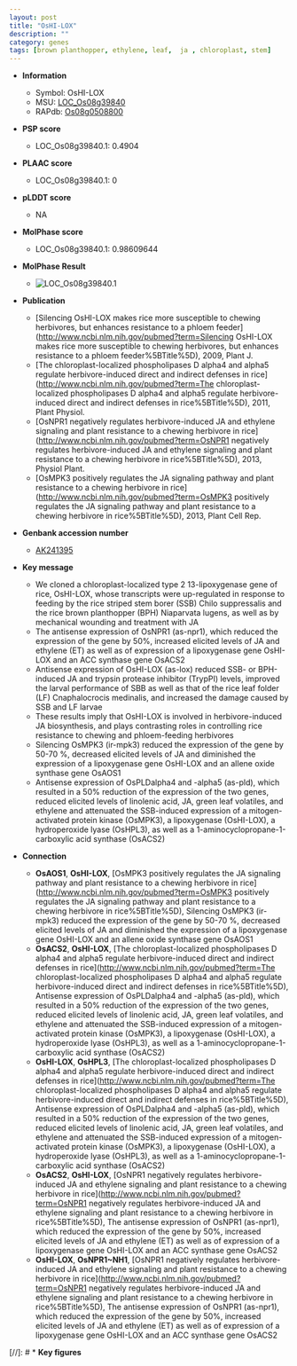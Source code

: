 ```yaml
---
layout: post
title: "OsHI-LOX"
description: ""
category: genes
tags: [brown planthopper, ethylene, leaf,  ja , chloroplast, stem]
---
```


* **Information**  
    + Symbol: OsHI-LOX  
    + MSU: [LOC_Os08g39840](http://rice.plantbiology.msu.edu/cgi-bin/ORF_infopage.cgi?orf=LOC_Os08g39840)  
    + RAPdb: [Os08g0508800](http://rapdb.dna.affrc.go.jp/viewer/gbrowse_details/irgsp1?name=Os08g0508800)  

* **PSP score**  
    + LOC_Os08g39840.1: 0.4904 

* **PLAAC score**  
    + LOC_Os08g39840.1: 0 

* **pLDDT score**
    + NA


* **MolPhase score**
    + LOC_Os08g39840.1: 0.98609644

* **MolPhase Result**
    + ![LOC_Os08g39840.1](https://304243504.github.io/Pictures/LOC_Os08g/LOC_Os08g39840.1.png)

* **Publication**  
    + [Silencing OsHI-LOX makes rice more susceptible to chewing herbivores, but enhances resistance to a phloem feeder](http://www.ncbi.nlm.nih.gov/pubmed?term=Silencing OsHI-LOX makes rice more susceptible to chewing herbivores, but enhances resistance to a phloem feeder%5BTitle%5D), 2009, Plant J.
    + [The chloroplast-localized phospholipases D alpha4 and alpha5 regulate herbivore-induced direct and indirect defenses in rice](http://www.ncbi.nlm.nih.gov/pubmed?term=The chloroplast-localized phospholipases D alpha4 and alpha5 regulate herbivore-induced direct and indirect defenses in rice%5BTitle%5D), 2011, Plant Physiol.
    + [OsNPR1 negatively regulates herbivore-induced JA and ethylene signaling and plant resistance to a chewing herbivore in rice](http://www.ncbi.nlm.nih.gov/pubmed?term=OsNPR1 negatively regulates herbivore-induced JA and ethylene signaling and plant resistance to a chewing herbivore in rice%5BTitle%5D), 2013, Physiol Plant.
    + [OsMPK3 positively regulates the JA signaling pathway and plant resistance to a chewing herbivore in rice](http://www.ncbi.nlm.nih.gov/pubmed?term=OsMPK3 positively regulates the JA signaling pathway and plant resistance to a chewing herbivore in rice%5BTitle%5D), 2013, Plant Cell Rep.

* **Genbank accession number**  
    + [AK241395](http://www.ncbi.nlm.nih.gov/nuccore/AK241395)

* **Key message**  
    + We cloned a chloroplast-localized type 2 13-lipoxygenase gene of rice, OsHI-LOX, whose transcripts were up-regulated in response to feeding by the rice striped stem borer (SSB) Chilo suppressalis and the rice brown planthopper (BPH) Niaparvata lugens, as well as by mechanical wounding and treatment with JA
    + The antisense expression of OsNPR1 (as-npr1), which reduced the expression of the gene by 50%, increased elicited levels of JA and ethylene (ET) as well as of expression of a lipoxygenase gene OsHI-LOX and an ACC synthase gene OsACS2
    + Antisense expression of OsHI-LOX (as-lox) reduced SSB- or BPH-induced JA and trypsin protease inhibitor (TrypPI) levels, improved the larval performance of SBB as well as that of the rice leaf folder (LF) Cnaphalocrocis medinalis, and increased the damage caused by SSB and LF larvae
    + These results imply that OsHI-LOX is involved in herbivore-induced JA biosynthesis, and plays contrasting roles in controlling rice resistance to chewing and phloem-feeding herbivores
    + Silencing OsMPK3 (ir-mpk3) reduced the expression of the gene by 50-70 %, decreased elicited levels of JA and diminished the expression of a lipoxygenase gene OsHI-LOX and an allene oxide synthase gene OsAOS1
    + Antisense expression of OsPLDalpha4 and -alpha5 (as-pld), which resulted in a 50% reduction of the expression of the two genes, reduced elicited levels of linolenic acid, JA, green leaf volatiles, and ethylene and attenuated the SSB-induced expression of a mitogen-activated protein kinase (OsMPK3), a lipoxygenase (OsHI-LOX), a hydroperoxide lyase (OsHPL3), as well as a 1-aminocyclopropane-1-carboxylic acid synthase (OsACS2)

* **Connection**  
    + __OsAOS1__, __OsHI-LOX__, [OsMPK3 positively regulates the JA signaling pathway and plant resistance to a chewing herbivore in rice](http://www.ncbi.nlm.nih.gov/pubmed?term=OsMPK3 positively regulates the JA signaling pathway and plant resistance to a chewing herbivore in rice%5BTitle%5D), Silencing OsMPK3 (ir-mpk3) reduced the expression of the gene by 50-70 %, decreased elicited levels of JA and diminished the expression of a lipoxygenase gene OsHI-LOX and an allene oxide synthase gene OsAOS1
    + __OsACS2__, __OsHI-LOX__, [The chloroplast-localized phospholipases D alpha4 and alpha5 regulate herbivore-induced direct and indirect defenses in rice](http://www.ncbi.nlm.nih.gov/pubmed?term=The chloroplast-localized phospholipases D alpha4 and alpha5 regulate herbivore-induced direct and indirect defenses in rice%5BTitle%5D), Antisense expression of OsPLDalpha4 and -alpha5 (as-pld), which resulted in a 50% reduction of the expression of the two genes, reduced elicited levels of linolenic acid, JA, green leaf volatiles, and ethylene and attenuated the SSB-induced expression of a mitogen-activated protein kinase (OsMPK3), a lipoxygenase (OsHI-LOX), a hydroperoxide lyase (OsHPL3), as well as a 1-aminocyclopropane-1-carboxylic acid synthase (OsACS2)
    + __OsHI-LOX__, __OsHPL3__, [The chloroplast-localized phospholipases D alpha4 and alpha5 regulate herbivore-induced direct and indirect defenses in rice](http://www.ncbi.nlm.nih.gov/pubmed?term=The chloroplast-localized phospholipases D alpha4 and alpha5 regulate herbivore-induced direct and indirect defenses in rice%5BTitle%5D), Antisense expression of OsPLDalpha4 and -alpha5 (as-pld), which resulted in a 50% reduction of the expression of the two genes, reduced elicited levels of linolenic acid, JA, green leaf volatiles, and ethylene and attenuated the SSB-induced expression of a mitogen-activated protein kinase (OsMPK3), a lipoxygenase (OsHI-LOX), a hydroperoxide lyase (OsHPL3), as well as a 1-aminocyclopropane-1-carboxylic acid synthase (OsACS2)
    + __OsACS2__, __OsHI-LOX__, [OsNPR1 negatively regulates herbivore-induced JA and ethylene signaling and plant resistance to a chewing herbivore in rice](http://www.ncbi.nlm.nih.gov/pubmed?term=OsNPR1 negatively regulates herbivore-induced JA and ethylene signaling and plant resistance to a chewing herbivore in rice%5BTitle%5D), The antisense expression of OsNPR1 (as-npr1), which reduced the expression of the gene by 50%, increased elicited levels of JA and ethylene (ET) as well as of expression of a lipoxygenase gene OsHI-LOX and an ACC synthase gene OsACS2
    + __OsHI-LOX__, __OsNPR1~NH1__, [OsNPR1 negatively regulates herbivore-induced JA and ethylene signaling and plant resistance to a chewing herbivore in rice](http://www.ncbi.nlm.nih.gov/pubmed?term=OsNPR1 negatively regulates herbivore-induced JA and ethylene signaling and plant resistance to a chewing herbivore in rice%5BTitle%5D), The antisense expression of OsNPR1 (as-npr1), which reduced the expression of the gene by 50%, increased elicited levels of JA and ethylene (ET) as well as of expression of a lipoxygenase gene OsHI-LOX and an ACC synthase gene OsACS2

[//]: # * **Key figures**  


